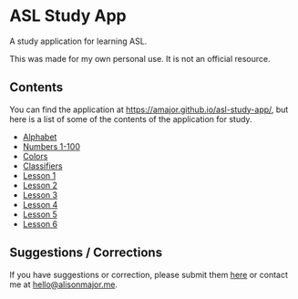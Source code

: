 # ASL Study App

A study application for learning ASL.

This was made for my own personal use. It is not an official resource.

## Contents

You can find the application at https://amajor.github.io/asl-study-app/, but
here is a list of some of the contents of the application for study.

* [Alphabet](https://amajor.github.io/asl-study-app/#/alphabet)
* [Numbers 1-100](https://amajor.github.io/asl-study-app/#/numbers)
* [Colors](https://amajor.github.io/asl-study-app/#/colors)
* [Classifiers](https://amajor.github.io/asl-study-app/#/classifiers)
* [Lesson 1](https://amajor.github.io/asl-study-app/#/lesson1)
* [Lesson 2](https://amajor.github.io/asl-study-app/#/lesson2)
* [Lesson 3](https://amajor.github.io/asl-study-app/#/lesson3)
* [Lesson 4](https://amajor.github.io/asl-study-app/#/lesson4)
* [Lesson 5](https://amajor.github.io/asl-study-app/#/lesson5)
* [Lesson 6](https://amajor.github.io/asl-study-app/#/lesson6)

## Suggestions / Corrections

If you have suggestions or correction, please submit them
[here](https://github.com/amajor/asl-study-app/issues) or contact me at
hello@alisonmajor.me.
